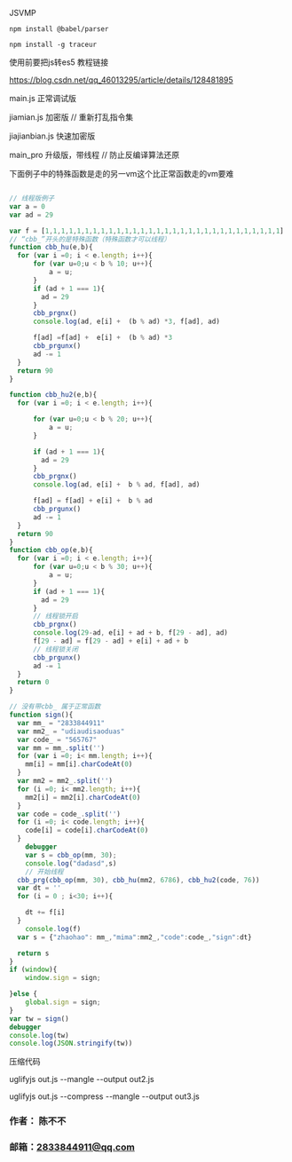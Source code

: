 JSVMP
```
npm install @babel/parser

npm install -g traceur
```



使用前要把js转es5 教程链接

https://blog.csdn.net/qq_46013295/article/details/128481895

main.js 正常调试版

jiamian.js 加密版  // 重新打乱指令集

jiajianbian.js 快速加密版


main_pro 升级版，带线程 // 防止反编译算法还原

下面例子中的特殊函数是走的另一vm这个比正常函数走的vm要难

```javascript

// 线程版例子
var a = 0
var ad = 29

var f = [1,1,1,1,1,1,1,1,1,1,1,1,1,1,1,1,1,1,1,1,1,1,1,1,1,1,1,1,1,1]
// “cbb_”开头的是特殊函数（特殊函数才可以线程）
function cbb_hu(e,b){
  for (var i =0; i < e.length; i++){
      for (var u=0;u < b % 10; u++){
          a = u;
      }
      if (ad + 1 === 1){
        ad = 29
      }
      cbb_prgnx()
      console.log(ad, e[i] +  (b % ad) *3, f[ad], ad)

      f[ad] =f[ad] +  e[i] +  (b % ad) *3
      cbb_prgunx()
      ad -= 1
  }
  return 90
}

function cbb_hu2(e,b){
  for (var i =0; i < e.length; i++){

      for (var u=0;u < b % 20; u++){
          a = u;
      }

      if (ad + 1 === 1){
        ad = 29
      }
      cbb_prgnx()
      console.log(ad, e[i] +  b % ad, f[ad], ad)

      f[ad] = f[ad] + e[i] +  b % ad
      cbb_prgunx()
      ad -= 1
  }
  return 90
}
function cbb_op(e,b){
  for (var i =0; i < e.length; i++){
      for (var u=0;u < b % 30; u++){
          a = u;
      }
      if (ad + 1 === 1){
        ad = 29
      }
      // 线程锁开启
      cbb_prgnx()
      console.log(29-ad, e[i] + ad + b, f[29 - ad], ad)
      f[29 - ad] = f[29 - ad] + e[i] + ad + b
      // 线程锁关闭
      cbb_prgunx()
      ad -= 1
  }
  return 0
}

// 没有带cbb_ 属于正常函数
function sign(){
  var mm_ = "2833844911"
  var mm2_ = "udiaudisaoduas"
  var code_ = "565767"
  var mm = mm_.split('')
  for (var i =0; i< mm.length; i++){
    mm[i] = mm[i].charCodeAt(0)
  }
  var mm2 = mm2_.split('')
  for (i =0; i< mm2.length; i++){
    mm2[i] = mm2[i].charCodeAt(0)
  }
  var code = code_.split('')
  for (i =0; i< code.length; i++){
    code[i] = code[i].charCodeAt(0)
  }
    debugger
    var s = cbb_op(mm, 30);
    console.log("dadasd",s)
    // 开始线程
  cbb_prg(cbb_op(mm, 30), cbb_hu(mm2, 6786), cbb_hu2(code, 76))
  var dt = ''
  for (i = 0 ; i<30; i++){

    dt += f[i]
  }
    console.log(f)
  var s = {"zhaohao": mm_,"mima":mm2_,"code":code_,"sign":dt}

  return s
}
if (window){
    window.sign = sign;

}else {
    global.sign = sign;
}
var tw = sign()
debugger
console.log(tw)
console.log(JSON.stringify(tw))
```

压缩代码

uglifyjs out.js --mangle --output out2.js

uglifyjs out.js --compress --mangle --output out3.js


### 作者： 陈不不
### 邮箱：2833844911@qq.com

